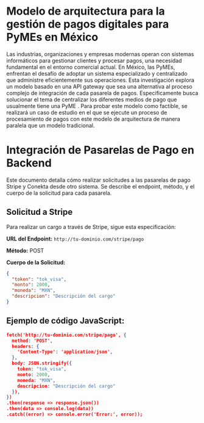# Modelo de arquitectura para la gestión de pagos digitales para PyMEs en México

Las industrias, organizaciones y empresas modernas operan con sistemas informáticos para gestionar clientes y procesar pagos, una necesidad fundamental en el entorno comercial actual. En México, las PyMEs, enfrentan el desafío de adoptar un sistema especializado y centralizado que administre eficientemente sus operaciones. Esta investigación explora un modelo basado en una API gateway que sea una alternativa al proceso complejo de integración de cada pasarela de pagos. Especificamente busca solucionar el tema de centralizar los diferentes medios de pago que usualmente tiene una PyME . Para probar este modelo como factible, se realizará un caso de estudio en el que se ejecute un proceso de procesamiento de pagos con este modelo de arquitectura de manera paralela que un modelo tradicional.


# Integración de Pasarelas de Pago en Backend

Este documento detalla cómo realizar solicitudes a las pasarelas de pago Stripe y Conekta desde otro sistema. Se describe el endpoint, método, y el cuerpo de la solicitud para cada pasarela.

## Solicitud a Stripe

Para realizar un cargo a través de Stripe, sigue esta especificación:

**URL del Endpoint:** `http://tu-dominio.com/stripe/pago`

**Método:** POST

**Cuerpo de la Solicitud:**

```json
{
  "token": "tok_visa",
  "monto": 2000,
  "moneda": "MXN",
  "descripcion": "Descripción del cargo"
}
```
## Ejemplo de código JavaScript:

```json
fetch('http://tu-dominio.com/stripe/pago', {
  method: 'POST',
  headers: {
    'Content-Type': 'application/json',
  },
  body: JSON.stringify({
    token: "tok_visa",
    monto: 2000,
    moneda: "MXN",
    descripcion: "Descripción del cargo"
  }),
})
.then(response => response.json())
.then(data => console.log(data))
.catch((error) => console.error('Error:', error));

```


